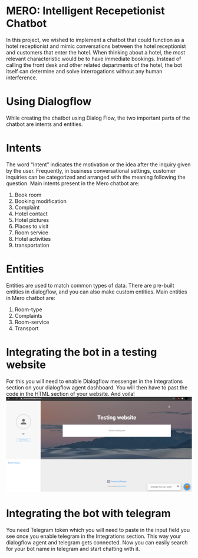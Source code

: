 # MERO: Intelligent Recepetionist Chatbot
In this project, we wished to implement a chatbot that could function as a hotel receptionist and mimic conversations between the hotel receptionist and customers that enter the hotel. When thinking about a hotel, the most relevant characteristic would be to have immediate bookings. Instead of calling the front desk and other related departments of the hotel, the bot itself can determine and solve interrogations without any human interference.

# Using Dialogflow
While creating the chatbot using Dialog Flow, the two important parts of the chatbot are intents and entities.
# Intents
The word “Intent” indicates the motivation or the idea after the inquiry given by the user. Frequently, in business conversational settings, customer inquiries can be categorized and arranged with the meaning following the question. 
Main intents present in the Mero chatbot are:
1. Book room
2. Booking modification
3. Complaint
4. Hotel contact
5. Hotel pictures
6. Places to visit
7. Room service
8. Hotel activities
9. transportation
# Entities
Entities are used to match common types of data. There are pre-built entities in dialogflow, and you can also make custom entities.
Main entities in Mero chatbot are:
1. Room-type
2. Complaints
3. Room-service
4. Transport

# Integrating the bot in a testing website
For this you will need to enable Dialogflow messenger in the Integrations section on your dialogflow agent dashboard. You will then have to past the code in the HTML section of your website. And voila!
![alt text](https://github.com/ShireenPatel/MERO/blob/main/images/Screenshot%20(113).png?raw=true)

# Integrating the bot with telegram
You need Telegram token which you will need to paste in the input field you see once you enable telegram in the Integrations section. This way your dialogflow agent and telegram gets connected. Now you can easily search for your bot name in telegram and start chatting with it. 


